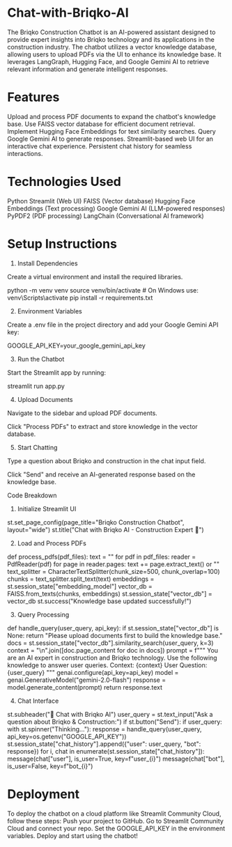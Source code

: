 # Chat-with-Briqko-AI
The Briqko Construction Chatbot is an AI-powered assistant designed to provide expert insights into Briqko technology and its applications in the construction industry. The chatbot utilizes a vector knowledge database, allowing users to upload PDFs via the UI to enhance its knowledge base. It leverages LangGraph, Hugging Face, and Google Gemini AI to retrieve relevant information and generate intelligent responses.

# Features

Upload and process PDF documents to expand the chatbot's knowledge base.
Use FAISS vector database for efficient document retrieval.
Implement Hugging Face Embeddings for text similarity searches.
Query Google Gemini AI to generate responses.
Streamlit-based web UI for an interactive chat experience.
Persistent chat history for seamless interactions.

# Technologies Used

Python
Streamlit (Web UI)
FAISS (Vector database)
Hugging Face Embeddings (Text processing)
Google Gemini AI (LLM-powered responses)
PyPDF2 (PDF processing)
LangChain (Conversational AI framework)

# Setup Instructions

1. Install Dependencies

Create a virtual environment and install the required libraries.

python -m venv venv
source venv/bin/activate  # On Windows use: venv\Scripts\activate
pip install -r requirements.txt

2. Environment Variables

Create a .env file in the project directory and add your Google Gemini API key:

GOOGLE_API_KEY=your_google_gemini_api_key

3. Run the Chatbot

Start the Streamlit app by running:

streamlit run app.py

4. Upload Documents

Navigate to the sidebar and upload PDF documents.

Click "Process PDFs" to extract and store knowledge in the vector database.

5. Start Chatting

Type a question about Briqko and construction in the chat input field.

Click "Send" and receive an AI-generated response based on the knowledge base.

Code Breakdown

1. Initialize Streamlit UI

st.set_page_config(page_title="Briqko Construction Chatbot", layout="wide")
st.title("Chat with Briqko AI - Construction Expert 🚧")

2. Load and Process PDFs

def process_pdfs(pdf_files):
    text = ""
    for pdf in pdf_files:
        reader = PdfReader(pdf)
        for page in reader.pages:
            text += page.extract_text() or ""
    text_splitter = CharacterTextSplitter(chunk_size=500, chunk_overlap=100)
    chunks = text_splitter.split_text(text)
    embeddings = st.session_state["embedding_model"]
    vector_db = FAISS.from_texts(chunks, embeddings)
    st.session_state["vector_db"] = vector_db
    st.success("Knowledge base updated successfully!")

3. Query Processing

def handle_query(user_query, api_key):
    if st.session_state["vector_db"] is None:
        return "Please upload documents first to build the knowledge base."
    docs = st.session_state["vector_db"].similarity_search(user_query, k=3)
    context = "\n".join([doc.page_content for doc in docs])
    prompt = f"""
    You are an AI expert in construction and Briqko technology.
    Use the following knowledge to answer user queries.
    Context: {context}
    User Question: {user_query}
    """
    genai.configure(api_key=api_key)
    model = genai.GenerativeModel("gemini-2.0-flash")
    response = model.generate_content(prompt)
    return response.text

4. Chat Interface

st.subheader("💬 Chat with Briqko AI")
user_query = st.text_input("Ask a question about Briqko & Construction:")
if st.button("Send"):
    if user_query:
        with st.spinner("Thinking..."):
            response = handle_query(user_query, api_key=os.getenv("GOOGLE_API_KEY"))
            st.session_state["chat_history"].append({"user": user_query, "bot": response})
for i, chat in enumerate(st.session_state["chat_history"]):
    message(chat["user"], is_user=True, key=f"user_{i}")
    message(chat["bot"], is_user=False, key=f"bot_{i}")

# Deployment

To deploy the chatbot on a cloud platform like Streamlit Community Cloud, follow these steps:
Push your project to GitHub.
Go to Streamlit Community Cloud and connect your repo.
Set the GOOGLE_API_KEY in the environment variables.
Deploy and start using the chatbot!

